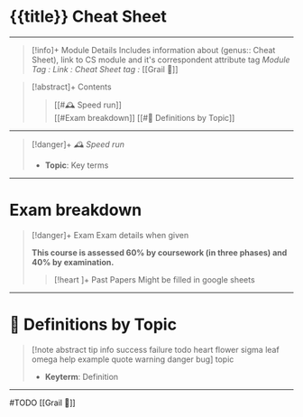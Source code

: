 # {{title}} Cheat Sheet
---
> [!info]+ Module Details
> Includes information about (genus:: Cheat Sheet), link to CS module and it's correspondent attribute tag 
> *Module Tag :* 
> *Link :* 
> *Cheat Sheet tag :* [[Grail 🩷]]
> 


> [!abstract]+ Contents
> 
> > [[#🕰️ Speed run]]  
> > [[#Exam breakdown]]
> > [[#🔢 Definitions by Topic]]

---

> [!danger]+ _🕰️ Speed run_
> 
> - **Topic**: Key terms 

---
# Exam breakdown

> [!danger]+ Exam
> Exam details when given
> 
> **This course is assessed 60% by coursework (in three phases) and 40% by examination.**
> 
> > [!heart ]+ Past Papers 
> > Might be filled in google sheets


---
# 🔢 Definitions by Topic


> [!note abstract tip info success failure todo heart flower sigma leaf omega help example quote warning danger bug] topic
> - **Keyterm**: Definition


---
#TODO
[[Grail 🩷]]